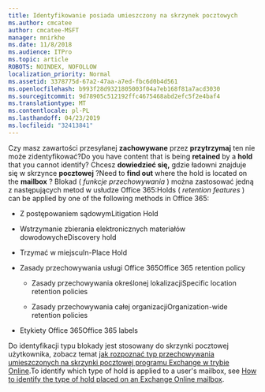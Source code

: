 ```yaml
---
title: Identyfikowanie posiada umieszczony na skrzynek pocztowych
ms.author: cmcatee
author: cmcatee-MSFT
manager: mnirkhe
ms.date: 11/8/2018
ms.audience: ITPro
ms.topic: article
ROBOTS: NOINDEX, NOFOLLOW
localization_priority: Normal
ms.assetid: 3378775d-67a2-47aa-a7ed-fbc6d0b4d561
ms.openlocfilehash: b993f28d9321805003f04a7eb168f81a7acd3030
ms.sourcegitcommit: 9d78905c512192ffc4675468abd2efc5f2e4baf4
ms.translationtype: MT
ms.contentlocale: pl-PL
ms.lasthandoff: 04/23/2019
ms.locfileid: "32413841"
---
```

<span data-ttu-id="cc17a-102">Czy masz zawartości przesyłanej **zachowywane** przez **przytrzymaj** ten nie może zidentyfikować?</span><span class="sxs-lookup"><span data-stu-id="cc17a-102">Do you have content that is being **retained** by a **hold** that you cannot identify?</span></span> <span data-ttu-id="cc17a-103">Chcesz **dowiedzieć się,** gdzie ładowni znajduje się w skrzynce **pocztowej** ?</span><span class="sxs-lookup"><span data-stu-id="cc17a-103">Need to **find out** where the hold is located on the **mailbox** ?</span></span> <span data-ttu-id="cc17a-104">Blokad ( *funkcje przechowywania* ) można zastosować jedną z następujących metod w usłudze Office 365:</span><span class="sxs-lookup"><span data-stu-id="cc17a-104">Holds (  *retention features*  ) can be applied by one of the following methods in Office 365:</span></span> 
  
- <span data-ttu-id="cc17a-105">Z postępowaniem sądowym</span><span class="sxs-lookup"><span data-stu-id="cc17a-105">Litigation Hold</span></span> 
    
- <span data-ttu-id="cc17a-106">Wstrzymanie zbierania elektronicznych materiałów dowodowych</span><span class="sxs-lookup"><span data-stu-id="cc17a-106">eDiscovery hold</span></span>
    
- <span data-ttu-id="cc17a-107">Trzymać w miejscu</span><span class="sxs-lookup"><span data-stu-id="cc17a-107">In-Place Hold</span></span>
    
- <span data-ttu-id="cc17a-108">Zasady przechowywania usługi Office 365</span><span class="sxs-lookup"><span data-stu-id="cc17a-108">Office 365 retention policy</span></span> 
    
  - <span data-ttu-id="cc17a-109">Zasady przechowywania określonej lokalizacji</span><span class="sxs-lookup"><span data-stu-id="cc17a-109">Specific location retention policies</span></span>
    
  - <span data-ttu-id="cc17a-110">Zasady przechowywania całej organizacji</span><span class="sxs-lookup"><span data-stu-id="cc17a-110">Organization-wide retention policies</span></span>
    
- <span data-ttu-id="cc17a-111">Etykiety Office 365</span><span class="sxs-lookup"><span data-stu-id="cc17a-111">Office 365 labels</span></span>
    
<span data-ttu-id="cc17a-112">Do identyfikacji typu blokady jest stosowany do skrzynki pocztowej użytkownika, zobacz temat [jak rozpoznać typ przechowywania umieszczonych na skrzynki pocztowej programu Exchange w trybie Online](https://docs.microsoft.com/office365/securitycompliance/identify-a-hold-on-an-exchange-online-mailbox).</span><span class="sxs-lookup"><span data-stu-id="cc17a-112">To identify which type of hold is applied to a user's mailbox, see [How to identify the type of hold placed on an Exchange Online mailbox](https://docs.microsoft.com/office365/securitycompliance/identify-a-hold-on-an-exchange-online-mailbox).</span></span>
  

